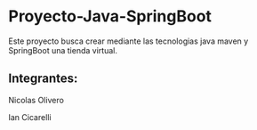# Proyecto-Java-SpringBoot
Este proyecto busca crear mediante las tecnologias java maven y SpringBoot una tienda virtual. 

## Integrantes: 

Nicolas Olivero

Ian Cicarelli 
